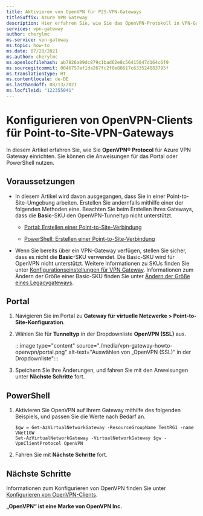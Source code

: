 ```yaml
---
title: Aktivieren von OpenVPN für P2S-VPN-Gateways
titleSuffix: Azure VPN Gateway
description: Hier erfahren Sie, wie Sie das OpenVPN-Protokoll in VPN-Gateways für Point-to-Site-Konfigurationen aktivieren.
services: vpn-gateway
author: cherylmc
ms.service: vpn-gateway
ms.topic: how-to
ms.date: 07/28/2021
ms.author: cherylmc
ms.openlocfilehash: ab7826a89dc879c1bad62e8c56415047d164c6f9
ms.sourcegitcommit: 0046757af1da267fc2f0e88617c633524883795f
ms.translationtype: HT
ms.contentlocale: de-DE
ms.lasthandoff: 08/13/2021
ms.locfileid: "122355041"
---
```

# <a name="configure-openvpn-for-point-to-site-vpn-gateways"></a>Konfigurieren von OpenVPN-Clients für Point-to-Site-VPN-Gateways

In diesem Artikel erfahren Sie, wie Sie **OpenVPN® Protocol** für Azure VPN Gateway einrichten. Sie können die Anweisungen für das Portal oder PowerShell nutzen.

## <a name="prerequisites"></a>Voraussetzungen

* In diesem Artikel wird davon ausgegangen, dass Sie in einer Point-to-Site-Umgebung arbeiten. Erstellen Sie andernfalls mithilfe einer der folgenden Methoden eine. Beachten Sie beim Erstellen Ihres Gateways, dass die **Basic**-SKU den OpenVPN-Tunneltyp nicht unterstützt.

  * [Portal: Erstellen einer Point-to-Site-Verbindung](vpn-gateway-howto-point-to-site-resource-manager-portal.md)

  * [PowerShell: Erstellen einer Point-to-Site-Verbindung](vpn-gateway-howto-point-to-site-rm-ps.md)

* Wenn Sie bereits über ein VPN-Gateway verfügen, stellen Sie sicher, dass es nicht die **Basic**-SKU verwendet. Die Basic-SKU wird für OpenVPN nicht unterstützt. Weitere Informationen zu SKUs finden Sie unter [Konfigurationseinstellungen für VPN Gateway](vpn-gateway-about-vpn-gateway-settings.md). Informationen zum Ändern der Größe einer Basic-SKU finden Sie unter [Ändern der Größe eines Legacygateways](vpn-gateway-about-skus-legacy.md#resource-manager). 

## <a name="portal"></a>Portal

1. Navigieren Sie im Portal zu **Gateway für virtuelle Netzwerke > Point-to-Site-Konfiguration**.
1. Wählen Sie für **Tunneltyp** in der Dropdownliste **OpenVPN (SSL)** aus.

   :::image type="content" source="./media/vpn-gateway-howto-openvpn/portal.png" alt-text="Auswählen von „OpenVPN (SSL)“ in der Dropdownliste":::
1. Speichern Sie Ihre Änderungen, und fahren Sie mit den Anweisungen unter **Nächste Schritte** fort.

## <a name="powershell"></a>PowerShell

1. Aktivieren Sie OpenVPN auf Ihrem Gateway mithilfe des folgenden Beispiels, und passen Sie die Werte nach Bedarf an.

   ```azurepowershell-interactive
   $gw = Get-AzVirtualNetworkGateway -ResourceGroupName TestRG1 -name VNet1GW
   Set-AzVirtualNetworkGateway -VirtualNetworkGateway $gw -VpnClientProtocol OpenVPN
   ```
1. Fahren Sie mit **Nächste Schritte** fort.

## <a name="next-steps"></a>Nächste Schritte

Informationen zum Konfigurieren von OpenVPN finden Sie unter [Konfigurieren von OpenVPN-Clients](vpn-gateway-howto-openvpn-clients.md).

**„OpenVPN“ ist eine Marke von OpenVPN Inc.**
